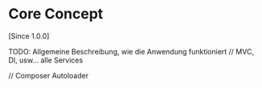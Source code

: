 # Core Concept

[Since 1.0.0]

TODO: Allgemeine Beschreibung, wie die Anwendung funktioniert
// MVC, DI, usw... alle Services

// Composer Autoloader